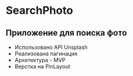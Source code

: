 # SearchPhoto

## Приложение для поиска фото 
- Использовано API Unsplash
- Реализована пагинация
- Архитектура - MVP
- Верстка на PinLayout
